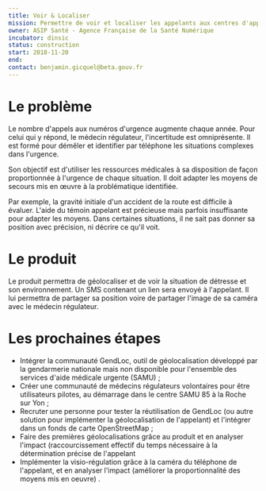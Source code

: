 ```yaml
---
title: Voir & Localiser
mission: Permettre de voir et localiser les appelants aux centres d'appels d'urgence (15, 17, 18/112)
owner: ASIP Santé - Agence Française de la Santé Numérique
incubator: dinsic
status: construction
start: 2018-11-20
end:
contact: benjamin.gicquel@beta.gouv.fr
---
```

# Le problème

Le nombre d'appels aux numéros d'urgence augmente chaque année. Pour celui qui y répond, le médecin régulateur, l'incertitude est omniprésente. Il est formé pour démêler et identifier par téléphone les situations complexes dans l'urgence.

Son objectif est d'utiliser les ressources médicales à sa disposition de façon proportionnée à l'urgence de chaque situation. Il doit adapter les moyens de secours mis en œuvre à la problématique identifiée.

Par exemple, la gravité initiale d'un accident de la route est difficile à évaluer. L'aide du témoin appelant est précieuse mais parfois insuffisante pour adapter les moyens. Dans certaines situations, il ne sait pas donner sa position avec précision, ni décrire ce qu'il voit.

# Le produit

Le produit permettra de géolocaliser et de voir la situation de détresse et son environnement. Un SMS contenant un lien sera envoyé à l'appelant.
Il lui permettra de partager sa position voire de partager l'image de sa caméra avec le médecin régulateur.

# Les prochaines étapes

- Intégrer la communauté GendLoc, outil de géolocalisation développé par la gendarmerie nationale mais non disponible pour l'ensemble des services d'aide médicale urgente (SAMU) ;
- Créer une communauté de médecins régulateurs volontaires pour être utilisateurs pilotes, au démarrage dans le centre SAMU 85 à la Roche sur Yon ;
- Recruter une personne pour tester la réutilisation de GendLoc (ou autre solution pour implémenter la géolocalisation de l'appelant) et l'intégrer dans un fonds de carte OpenStreetMap ;
- Faire des premières géolocalisations grâce au produit et en analyser l'impact (raccourcissement effectif du temps nécessaire à la détermination précise de l'appelant 
- Implémenter la visio-régulation grâce à la caméra du téléphone de l'appelant, et en analyser l'impact (améliorer la proportionnalité des moyens mis en oeuvre) .
